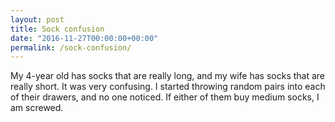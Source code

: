```yaml
---
layout: post
title: Sock confusion
date: "2016-11-27T00:00:00+00:00"
permalink: /sock-confusion/
---
```


My 4-year old has socks that are really long, and my wife has socks that are really short. It was very confusing. I started throwing random pairs into each of their drawers, and no one noticed. If either of them buy medium socks, I am screwed.
